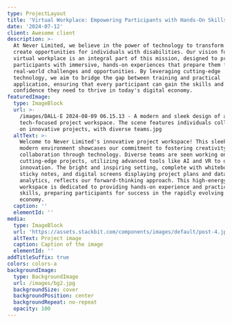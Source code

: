 ```yaml
---
type: ProjectLayout
title: 'Virtual Workplace: Empowering Participants with Hands-On Skills and Experience'
date: '2024-07-12'
client: Awesome client
description: >-
  At Never Limited, we believe in the power of technology to transform lives and
  create opportunities for individuals with disabilities. Our vision for a
  virtual workplace is an integral part of this mission, designed to provide
  participants with immersive, hands-on experiences that prepare them for
  real-world challenges and opportunities. By leveraging cutting-edge
  technology, we aim to bridge the gap between training and practical
  application, ensuring that every participant can gain the skills and
  confidence they need to thrive in today's digital economy.
featuredImage:
  type: ImageBlock
  url: >-
    /images/DALL·E 2024-08-09 06.15.13 - A modern and sleek design of a
    tech-focused project workspace. The scene features individuals collaborating
    on innovative projects, with diverse teams.jpg
  altText: >-
    Welcome to Never Limited's innovative project workspace! This sleek and
    modern environment showcases our commitment to fostering creativity and
    collaboration through technology. Diverse teams are seen working on
    cutting-edge projects, utilizing advanced tools like AI and VR to drive
    innovation. The bright and inspiring setting, complete with whiteboards,
    sticky notes, and digital screens displaying project plans and data
    analytics, reflects our forward-thinking approach. This high-energy
    workspace is dedicated to providing hands-on experience and practical
    skills, preparing participants for success in the rapidly evolving digital
    economy.
  caption: ''
  elementId: ''
media:
  type: ImageBlock
  url: 'https://assets.stackbit.com/components/images/default/post-4.jpeg'
  altText: Project image
  caption: Caption of the image
  elementId: ''
addTitleSuffix: true
colors: colors-a
backgroundImage:
  type: BackgroundImage
  url: /images/bg2.jpg
  backgroundSize: cover
  backgroundPosition: center
  backgroundRepeat: no-repeat
  opacity: 100
---
```

